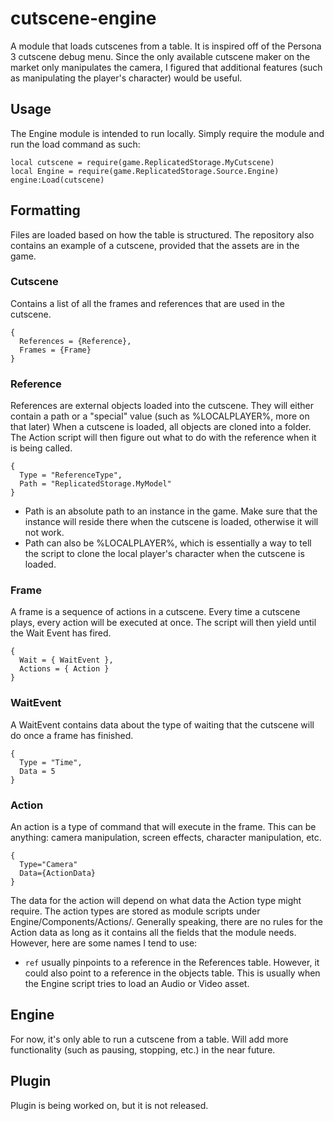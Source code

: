 # cutscene-engine
A module that loads cutscenes from a table. It is inspired off of the Persona 3 cutscene debug menu.
Since the only available cutscene maker on the market only manipulates the camera, I figured that additional features (such as manipulating the player's character) would be useful.

## Usage
The Engine module is intended to run locally. Simply require the module and run the load command as such:
```
local cutscene = require(game.ReplicatedStorage.MyCutscene)
local Engine = require(game.ReplicatedStorage.Source.Engine)
engine:Load(cutscene)
```
## Formatting
Files are loaded based on how the table is structured. The repository also contains an example of a cutscene, provided that the assets are in the game.

### Cutscene
Contains a list of all the frames and references that are used in the cutscene.
```
{
  References = {Reference},
  Frames = {Frame}
}
```
### Reference
References are external objects loaded into the cutscene. They will either contain a path or a "special" value (such as %LOCALPLAYER%, more on that later)
When a cutscene is loaded, all objects are cloned into a folder. The Action script will then figure out what to do with the reference when it is being called.
```
{
  Type = "ReferenceType",
  Path = "ReplicatedStorage.MyModel"
}
```

* Path is an absolute path to an instance in the game. Make sure that the instance will reside there when the cutscene is loaded, otherwise it will not work.
* Path can also be %LOCALPLAYER%, which is essentially a way to tell the script to clone the local player's character when the cutscene is loaded.

### Frame
A frame is a sequence of actions in a cutscene. Every time a cutscene plays, every action will be executed at once. The script will then yield until the Wait Event has fired.
```
{
  Wait = { WaitEvent },
  Actions = { Action } 
}
```

### WaitEvent
A WaitEvent contains data about the type of waiting that the cutscene will do once a frame has finished.
```
{
  Type = "Time",
  Data = 5
}
```

### Action
An action is a type of command that will execute in the frame. This can be anything: camera manipulation, screen effects, character manipulation, etc.
```
{
  Type="Camera"
  Data={ActionData}
}
```
The data for the action will depend on what data the Action type might require. The action types are stored as module scripts under Engine/Components/Actions/.
Generally speaking, there are no rules for the Action data as long as it contains all the fields that the module needs. However, here are some names I tend to use:

* ``ref`` usually pinpoints to a reference in the References table. However, it could also point to a reference in the objects table. This is usually when the Engine script tries to load an Audio or Video asset.

## Engine
For now, it's only able to run a cutscene from a table. Will add more functionality (such as pausing, stopping, etc.) in the near future.

## Plugin
Plugin is being worked on, but it is not released.
